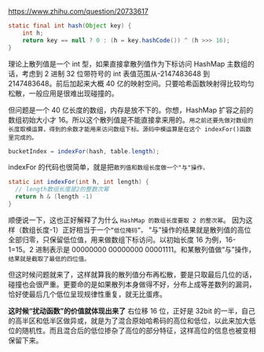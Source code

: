 https://www.zhihu.com/question/20733617

```JAVA
static final int hash(Object key) {
    int h;
    return key == null ? 0 : (h = key.hashCode()) ^ (h >>> 16);
}
```

理论上散列值是一个 int 型，如果直接拿散列值作为下标访问 HashMap 主数组的话，考虑到 2 进制 32 位带符号的 int 表值范围从-2147483648 到 2147483648。前后加起来大概 40 亿的映射空间。只要哈希函数映射得比较均匀松散，一般应用是很难出现碰撞的。

但问题是一个 40 亿长度的数组，内存是放不下的。你想，HashMap 扩容之前的数组初始大小才 16。所以这个散列值是不能直接拿来用的。`用之前还要先做对数组的长度取模运算，得到的余数才能用来访问数组下标。源码中模运算是在这个 indexFor()函数里完成的。`

```JAVA
bucketIndex = indexFor(hash, table.length);
```

indexFor 的代码也很简单，就是把`散列值和数组长度做一个"与"操作，`

```JAVA
static int indexFor(int h, int length) {
  // length数组长度是2的整数次幂
  return h & (length -1)
}
```

顺便说一下，这也正好解释了为什么 `HashMap 的数组长度要取 2 的整次幂`。
因为这样（数组长度-1）正好相当于一个`“低位掩码”。`
“与”操作的结果就是散列值的高位全部归零，只保留低位值，用来做数组下标访问。以初始长度 16 为例，16-1=15。2 进制表示是 00000000 00000000 00001111。和某散列值做“与”操作，`结果就是截取了最低的四位值。`

但这时候问题就来了，这样就算我的散列值分布再松散，要是只取最后几位的话，碰撞也会很严重。更要命的是如果散列本身做得不好，分布上成等差数列的漏洞，恰好使最后几个低位呈现规律性重复，就无比蛋疼。

**这时候“扰动函数”的价值就体现出来了**
右位移 16 位，正好是 32bit 的一半，自己的高半区和低半区做异或，就是为了混合原始哈希码的高位和低位，以此来加大低位的随机性。而且混合后的低位掺杂了高位的部分特征，这样高位的信息也被变相保留下来。
